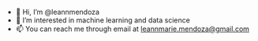 - 👋 Hi, I’m @leannmendoza
- 👀 I’m interested in machine learning and data science
- 📫 You can reach me through email at leannmarie.mendoza@gmail.com

<!---
leannmendoza/leannmendoza is a ✨ special ✨ repository because its `README.md` (this file) appears on your GitHub profile.
You can click the Preview link to take a look at your changes.
--->
